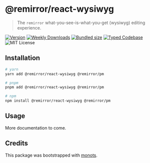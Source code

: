 # @remirror/react-wysiwyg

> The `remirror` what-you-see-is-what-you-get (wysiwyg) editing experience.

[![Version][version]][npm] [![Weekly Downloads][downloads-badge]][npm]
[![Bundled size][size-badge]][size] [![Typed Codebase][typescript]](./src/index.ts)
![MIT License][license]

[version]: https://flat.badgen.net/npm/v/@remirror/react-wysiwyg
[npm]: https://npmjs.com/package/@remirror/react-wysiwyg
[license]: https://flat.badgen.net/badge/license/MIT/purple
[size]: https://bundlephobia.com/result?p=@remirror/react-wysiwyg
[size-badge]: https://flat.badgen.net/bundlephobia/minzip/@remirror/react-wysiwyg
[typescript]: https://flat.badgen.net/badge/icon/TypeScript?icon=typescript&label
[downloads-badge]: https://badgen.net/npm/dw/@remirror/react-wysiwyg/red?icon=npm

## Installation

```bash
# yarn
yarn add @remirror/react-wysiwyg @remirror/pm

# pnpm
pnpm add @remirror/react-wysiwyg @remirror/pm

# npm
npm install @remirror/react-wysiwyg @remirror/pm
```

## Usage

More documentation to come.

## Credits

This package was bootstrapped with [monots].

[monots]: https://github.com/monots/monots
